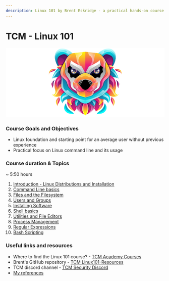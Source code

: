 ```yaml
---
description: Linux 101 by Brent Eskridge - a practical hands-on course
---
```


# **TCM - Linux 101**

![Linux 101 - academy.tcm-sec.com - © TCM Security](.gitbook/assets/linux101.png)

### Course Goals and Objectives

* Linux foundation and starting point for an average user without previous experience
* Practical focus on Linux command line and its usage

### Course duration & Topics

~	5:50 hours

1. [Introduction - Linux Distributions and Installation](1-linux-distributions/README.md)
2. [Command Line basics](2-command-line/README.md)
3. [Files and the Filesystem](3-filesystem/README.md)
4. [Users and Groups](4-users-groups/README.md)
5. [Installing Software](5-installing-sw/README.md)
6. [Shell basics](6-shells/README.md)
7. [Utilities and File Editors](7-utilities-editors/README.md)
8. [Process Management](8-process-manag/README.md)
9. [Regular Expressions](9-regex/README.md)
10. [Bash Scripting](10-scripting/README.md)

### Useful links and resources

* Where to find the Linux 101 course? - [TCM Academy Courses](https://academy.tcm-sec.com/courses)
* Brent's GitHub repository - [TCM Linux101-Resources](https://github.com/beskridge/Linux101-Resources)
* TCM discord channel - [TCM Security Discord](https://discord.gg/tcm)
* [My references](references.md) 

